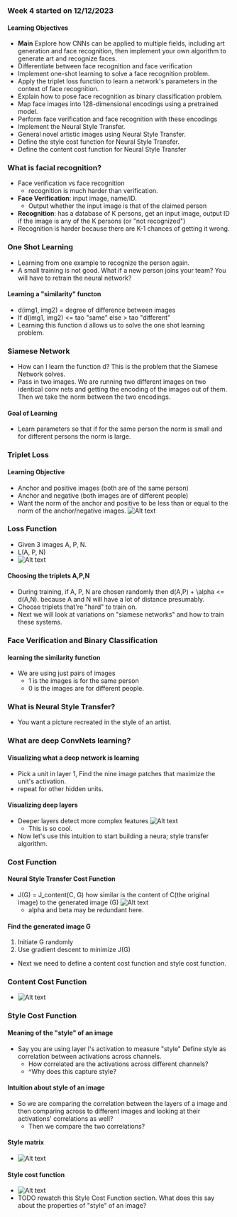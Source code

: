 ### Week 4 started on 12/12/2023
#### Learning Objectives
- **Main** Explore how CNNs can be applied to multiple fields, including art generation and face recognition, then implement your own algorithm to generate art and recognize faces.
- Differentiate between face recognition and face verification
- Implement one-shot learning to solve a face recognition problem.
- Apply the triplet loss function to learn a network's parameters in the context of face recognition.
- Explain how to pose face recognition as binary classification problem.
- Map face images into 128-dimensional encodings using a pretrained model.
- Perform face verification and face recognition with these encodings
- Implement the Neural Style Transfer.
- General novel artistic images using Neural Style Transfer.
- Define the style cost function for Neural Style Transfer.
- Define the content cost function for Neural Style Transfer
### What is facial recognition?
- Face verification vs face recognition
  - recognition is much harder than verification.
- **Face Verification**: input image, name/ID.
  - Output whether the input image is that of the claimed person
- **Recognition**: has a database of K persons, get an input image, output ID if the image is any of the K persons (or "not recognized")
- Recognition is harder because there are K-1 chances of getting it wrong.
### One Shot Learning
- Learning from one example to recognize the person again.
- A small training is not good. What if a new person joins your team? You will have to retrain the neural network?
#### Learning a "similarity" functon
- d(img1, img2) = degree of difference between images
- If d(img1, img2) <= tao "same"
    else > tao "different"
- Learning this function d allows us to solve the one shot learning problem.
### Siamese Network
- How can I learn the function d? This is the problem that the Siamese Network solves.
- Pass in two images. We are running two different images on two identical conv nets and getting the encoding of the images out of them. Then we take the norm between the two encodings.
#### Goal of Learning
- Learn parameters so that if for the same person the norm is small and for different persons the norm is large.
### Triplet Loss
#### Learning Objective
- Anchor and positive images (both are of the same person)
- Anchor and negative (both images are of different people)
- Want the norm of the anchor and positive to be less than or equal to the norm of the anchor/negative images. ![Alt text](image.png)
### Loss Function
- Given 3 images A, P, N.
- L(A, P, N)
- ![Alt text](image-1.png)
#### Choosing the triplets A,P,N
- During training, if A, P, N are chosen randomly then d(A,P) + \alpha <= d(A,N). because A and N will have a lot of distance presumably.
- Choose triplets that're "hard" to train on.
- Next we will look at variations on "siamese networks" and how to train these systems.
### Face Verification and Binary Classification
#### learning the similarity function
- We are using just pairs of images
  - 1 is the images is for the same person
  - 0 is the images are for different people.
### What is Neural Style Transfer?
- You want a picture recreated in the style of an artist.
### What are deep ConvNets learning?
#### Visualizing what a deep network is learning
- Pick a unit in layer 1, Find the nine image patches that maximize the unit's activation.
- repeat for other hidden units.
#### Visualizing deep layers
- Deeper layers detect more complex features ![Alt text](image-2.png)
  - This is so cool.
- Now let's use this intuition to start building a neura; style transfer algorithm.
### Cost Function
#### Neural Style Transfer Cost Function
- J(G) = J_content(C, G) how similar is the content of C(the original image) to the generated image (G) ![Alt text](image-4.png)
  - alpha and beta may be redundant here.
#### Find the generated image G
1. Initiate G randomly
2. Use gradient descent to minimize J(G)
- Next we need to define a content cost function and style cost function.
### Content Cost Function
- ![Alt text](image-5.png)
### Style Cost Function
#### Meaning of the "style" of an image
- Say you are using layer l's activation to measure "style" Define style as correlation between activations across channels.
  - How correlated are the activations across different channels?
  - ^Why does this capture style?
#### Intuition about style of an image
- So we are comparing the correlation between the layers of a image and then comparing across to different images and looking at their activations' correlations as well?
  - Then we compare the two correlations?
#### Style matrix
- ![Alt text](image-6.png)
#### Style cost function
- ![Alt text](image-7.png)
- TODO rewatch this Style Cost Function section. What does this say about the properties of "style" of an image?

